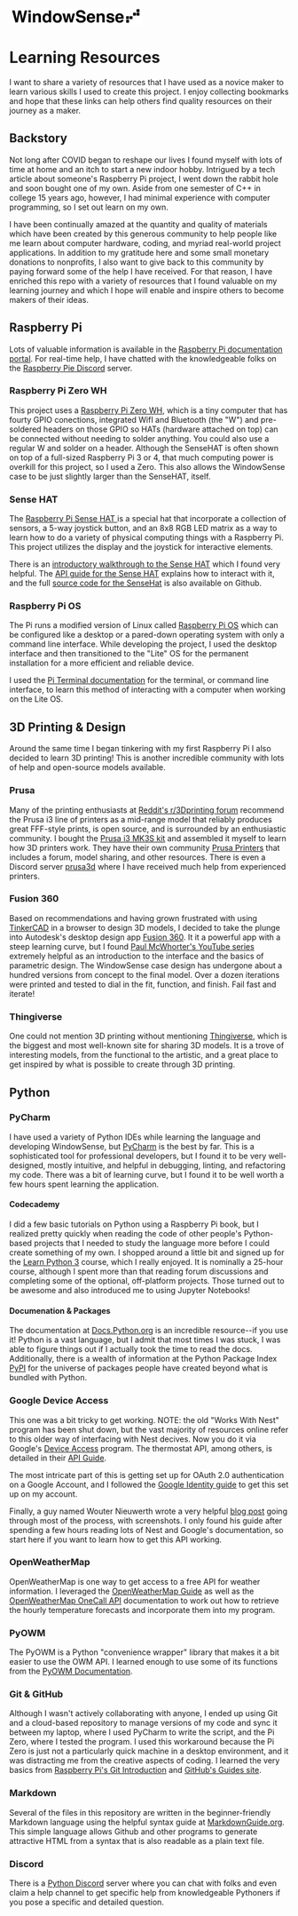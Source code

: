 ![Logo](Media/WIndowSense_logo_240.jpeg)

# Learning Resources

I want to share a variety of resources that I have used as a novice 
maker to learn various skills I used to create this project.  I enjoy collecting 
bookmarks and hope that these links can help others find quality resources on 
their journey as a maker.

## Backstory

Not long after COVID began to reshape our lives I found myself with lots of time at home 
and an itch to start a new indoor hobby.  Intrigued by a tech article about someone's 
Raspberry Pi project, I went down the rabbit hole and soon bought one of my own.  Aside from
one semester of C++ in college 15 years ago, however, I had minimal experience with computer programming, 
so I set out learn on my own.  

I have been continually amazed at the quantity and quality 
of materials which have been created by this generous community to help people like me 
learn about computer hardware, coding, and myriad real-world project applications.  In addition
to my gratitude here and some small monetary donations to nonprofits, I also 
want to give back to this community by paying forward some of the help
I have received.  For that reason, I have enriched this repo with a variety of
resources that I found valuable on my learning journey and which I hope
will enable and inspire others to become makers of their ideas.


## Raspberry Pi

Lots of valuable information is available in the [Raspberry Pi documentation portal](https://www.raspberrypi.org/documentation/).
For real-time help, I have chatted with the knowledgeable folks on the [Raspberry Pie Discord](https://discord.gg/HYpS9NC) server.

### Raspberry Pi Zero WH
This project uses a [Raspberry Pi Zero WH](https://www.raspberrypi.org/products/raspberry-pi-zero-w/), which is a tiny computer that has
fourty GPIO conections, integrated WifI and Bluetooth (the "W") and pre-soldered headers 
on those GPIO so HATs (hardware attached on top) can be connected without needing to 
solder anything.  You could also use a regular W and solder on a header.  Although the SenseHAT is often
shown on top of a full-sized Raspberry Pi 3 or 4, that much computing power is overkill for this
project, so I used a Zero.  This also allows the WindowSense case to be just slightly larger than the SenseHAT, itself.

### Sense HAT
The [Raspberry Pi Sense HAT ](https://www.raspberrypi.org/products/sense-hat/) is a special hat that 
incorporate a collection of sensors, a 5-way joystick button, and an 8x8 RGB LED matrix as a way to learn how to do a variety of 
physical computing things with a Raspberry Pi.  This project utilizes the display and the joystick for interactive elements.

There is an [introductory walkthrough to the Sense HAT](https://projects.raspberrypi.org/en/projects/getting-started-with-the-sense-hat) which I found very helpful.
The [API guide for the Sense HAT](https://pythonhosted.org/sense-hat/api/) explains how to interact with it, and the full [source code for the SenseHat](https://github.com/astro-pi/python-sense-hat) is also available on Github.

### Raspberry Pi OS
The Pi runs a modified version of Linux called [Raspberry Pi OS](https://www.raspberrypi.org/software/operating-systems/#raspberry-pi-os-32-bit) 
which can be configured like a desktop or a pared-down operating system with only a command line interface.
While developing the project, I used the desktop interface and then transitioned to the "Lite" OS 
for the permanent installation for a more efficient and reliable device.

I used the [Pi Terminal documentation](https://www.raspberrypi.org/documentation/usage/terminal/) 
for the terminal, or command line interface, to learn this method of 
interacting with a computer when working on the Lite OS.

## 3D Printing & Design

Around the same time I began tinkering with my first Raspberry Pi I also decided 
to learn 3D printing!  This is another incredible community with lots of help
and open-source models available.

### Prusa
Many of the printing enthusiasts at [Reddit's r/3Dprinting forum](https://www.reddit.com/r/3Dprinting/)
recommend the Prusa i3 line of printers as a mid-range model that reliably produces great FFF-style prints, is open source, 
and is surrounded by an enthusiastic community.  I bought the [Prusa i3 MK3S kit](https://shop.prusa3d.com/en/3d-printers/180-original-prusa-i3-mk3s-kit.html)
and assembled it myself to learn how 3D printers work.  They have their own community [Prusa Printers](https://www.prusaprinters.org) that includes a forum, model sharing, 
and other resources.  There is even a Discord server [prusa3d](https://discord.gg/cjk3FuJ) where I 
have received much help from experienced printers.

### Fusion 360
Based on recommendations and having grown frustrated with using [TinkerCAD](https://www.tinkercad.com) 
in a browser to design 3D models, I decided to take the plunge into Autodesk's desktop design app [Fusion 360](https://www.autodesk.com/products/fusion-360/overview).
It it a powerful app with a steep learning curve, but I found [Paul McWhorter's YouTube series](https://www.youtube.com/watch?v=y5tp4QXciK4) extremely helpful as an introduction
to the interface and the basics of parametric design.  The WindowSense case design has undergone about a hundred versions
from concept to the final model.  Over a dozen iterations were printed and tested to dial in the fit, function, and finish.  Fail fast and iterate!

### Thingiverse
One could not mention 3D printing without mentioning [Thingiverse](https://www.thingiverse.com), which is the biggest and most well-known
site for sharing 3D models.  It is a trove of interesting models, from the functional to the artistic, and 
a great place to get inspired by what is possible to create through 3D printing.

## Python

### PyCharm
I have used a variety of Python IDEs while learning the language and developing WindowSense, but [PyCharm](https://www.jetbrains.com/pycharm/)
is the best by far.  This is a sophisticated tool for professional developers, but I found it to
be very well-designed, mostly intuitive, and helpful in debugging, linting, and refactoring my code.  There was a bit of learning curve, 
but I found it to be well worth a few hours spent learning the application.

#### Codecademy
I did a few basic tutorials on Python using a Raspberry Pi book, but I realized pretty quickly when reading
the code of other people's Python-based projects that I needed to study the language more before I could create something of my own.
I shopped around a little bit and signed up for the [Learn Python 3](https://www.codecademy.com/learn/learn-python-3) course, which I really enjoyed.
It is nominally a 25-hour course, although I spent more than that reading forum discussions and 
completing some of the optional, off-platform projects.  Those turned out to be awesome and also introduced me to using Jupyter Notebooks!

#### Documenation & Packages
The documentation at [Docs.Python.org](https://docs.python.org/3/) is an incredible resource--if you use it!  Python is 
a vast language, but I admit that most times I was stuck, I was able to figure things out if I actually took the time to read the docs.
Additionally, there is a wealth of information at the Python Package Index [PyPI](https://pypi.org) for the universe of packages people have
created beyond what is bundled with Python.  

### Google Device Access
This one was a bit tricky to get working.  NOTE: the old "Works With Nest" program has been shut down, but the
vast majority of resources online refer to this older way of interfacing with Nest decives.
Now you do it via Google's [Device Access](https://developers.google.com/nest/device-access) program.  The thermostat API, among others, is detailed in their [API Guide](https://developers.google.com/nest/device-access/api/thermostat).

The most intricate part of this is getting set up for OAuth 2.0 authentication on a Google Account, and I followed the [Google Identity guide](https://developers.google.com/identity/protocols/oauth2#scope-response) to get this set up on my account.

Finally, a guy named Wouter Nieuwerth wrote a very helpful [blog post](https://www.wouternieuwerth.nl/controlling-a-google-nest-thermostat-with-python/?unapproved=1464&moderation-hash=a3069d21e5d5616cdf1a016876eba7b7#comment-1464)
going through most of the process, with screenshots.  I only found his guide after spending a few hours reading lots of Nest and Google's documentation,
so start here if you want to learn how to get this API working.  

### OpenWeatherMap
OpenWeatherMap is one way to get access to a free API for weather information. 
I leveraged the [OpenWeatherMap Guide](https://openweathermap.org/guide) as well as the 
[OpenWeatherMap OneCall API](https://openweathermap.org/api/one-call-api) documentation to work out
how to retrieve the hourly temperature forecasts and incorporate them into my program.

### PyOWM
The PyOWM is a Python "convenience wrapper" library that makes it a bit easier to
use the OWM API.  I learned enough to use some of its functions from the 
[PyOWM Documentation](https://buildmedia.readthedocs.org/media/pdf/pyowm/latest/pyowm.pdf).

### Git & GitHub
Although I wasn't actively collaborating with anyone, I ended up using Git and a cloud-based repository to 
manage versions of my code and sync it between my laptop, where I used PyCharm to write the script, and 
the Pi Zero, where I tested the program.  I used this workaround because the Pi Zero is just not a particularly 
quick machine in a desktop environment, and it was distracting me from the creative aspects of coding. 
I learned the very basics from [Raspberry Pi's Git Introduction](https://projects.raspberrypi.org/en/projects/getting-started-with-git) and [GitHub's Guides site](https://guides.github.com/introduction/git-handbook/).

### Markdown
Several of the files in this repository are written in the beginner-friendly 
Markdown language using the helpful syntax guide at 
[MarkdownGuide.org](https://www.markdownguide.org/basic-syntax/).  
This simple language allows Github and other programs to generate attractive 
HTML from a syntax that is also readable as a plain text file.

### Discord
There is a [Python Discord](https://discord.gg/python) server where you can chat with folks and even claim a help channel to get
specific help from knowledgeable Pythoners if you pose a specific and detailed question.  